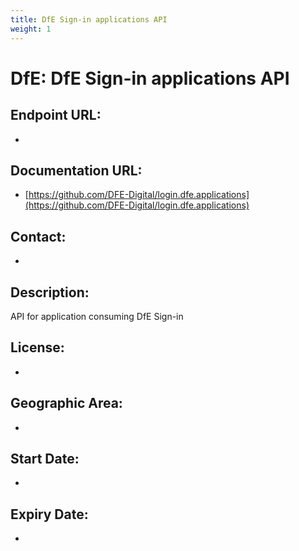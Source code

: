 ```yaml
---
title: DfE Sign-in applications API
weight: 1
---
```


# DfE: DfE Sign-in applications API

## Endpoint URL:
 - []()

## Documentation URL:
 - [https://github.com/DFE-Digital/login.dfe.applications](https://github.com/DFE-Digital/login.dfe.applications)

## Contact:
 - [](mailto:)

## Description:
API for application consuming DfE Sign-in

## License:
 - 

## Geographic Area:
 - 

## Start Date:
 - 

## Expiry Date:
 - 

